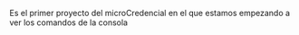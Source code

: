 Es el primer proyecto del microCredencial en el que estamos empezando a ver los comandos de la consola

